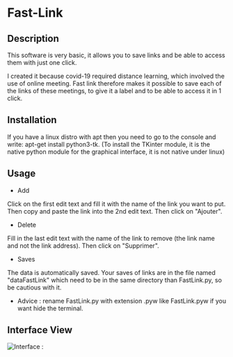 # Fast-Link

## Description

This software is very basic, it allows you to save links and be able to access them with just one click.

I created it because covid-19 required distance learning, which involved the use of online meeting. Fast link therefore makes it possible to save each of the links of these meetings, to give it a label and to be able to access it in 1 click.

## Installation

If you have a linux distro with apt then you need to go to the console and write: apt-get install python3-tk. (To install the TKinter module, it is the native python module for the graphical interface, it is not native under linux)

## Usage

- Add

Click on the first edit text and fill it with the name of the link you want to put. Then copy and paste the link into the 2nd edit text. Then click on "Ajouter".

- Delete

Fill in the last edit text with the name of the link to remove (the link name and not the link address). Then click on "Supprimer".

- Saves

The data is automatically saved. 
Your saves of links are in the file named "dataFastLink" which need to be in the same directory than FastLink.py, so be cautious with it.

- Advice : rename FastLink.py with extension .pyw like FastLink.pyw if you want hide the terminal.

## Interface View

![Interface : ](https://user-images.githubusercontent.com/61197119/113416265-3f020400-93c1-11eb-95e7-477a4a9fafeb.png)
